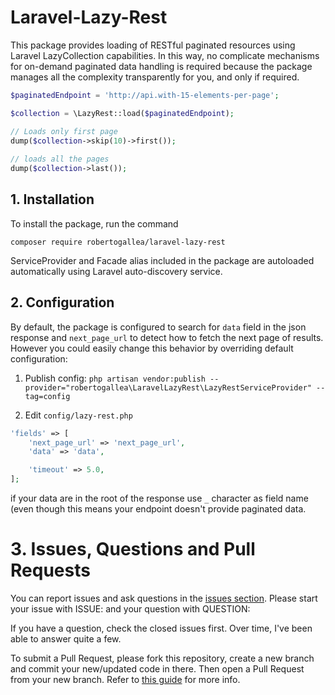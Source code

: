# Laravel-Lazy-Rest

This package provides loading of RESTful paginated resources using Laravel LazyCollection capabilities. In this way, no complicate mechanisms for on-demand paginated data handling is required because the package manages all the complexity transparently for you, and only if required.

```php
$paginatedEndpoint = 'http://api.with-15-elements-per-page';

$collection = \LazyRest::load($paginatedEndpoint);

// Loads only first page
dump($collection->skip(10)->first());
 
// loads all the pages
dump($collection->last());
```

## 1. Installation
To install the package, run the command

`composer require robertogallea/laravel-lazy-rest`

ServiceProvider and Facade alias included in the package are autoloaded automatically using Laravel auto-discovery 
service.

## 2. Configuration
By default, the package is configured to search for `data` field in the json response and `next_page_url` to detect how 
to fetch the next page of results. However you could easily change this behavior by overriding default configuration:

1. Publish config:
`php artisan vendor:publish --provider="robertogallea\LaravelLazyRest\LazyRestServiceProvider" --tag=config`

2. Edit `config/lazy-rest.php`
```php
'fields' => [
    'next_page_url' => 'next_page_url',
    'data' => 'data',

    'timeout' => 5.0,
];
```
if your data are in the root of the response use `_` character as field name (even though this means your endpoint 
doesn't provide paginated data.

# 3. Issues, Questions and Pull Requests
You can report issues and ask questions in the 
[issues section](https://github.com/robertogallea/Laravel-Lazy-Rest/issues).
Please start your issue with ISSUE: and your question 
with QUESTION:

If you have a question, check the closed issues first. Over time, I've been able to answer quite a few.

To submit a Pull Request, please fork this repository, create a new branch and commit your new/updated code in there. 
Then open a Pull Request from your new branch. Refer to 
[this guide](https://help.github.com/articles/about-pull-requests/) for more info.
